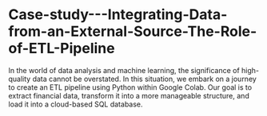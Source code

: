 # Case-study---Integrating-Data-from-an-External-Source-The-Role-of-ETL-Pipeline
In the world of data analysis and machine learning, the significance of high-quality data cannot be overstated. In this situation, we embark on a journey to create an ETL pipeline using Python within Google Colab. Our goal is to extract financial data, transform it into a more manageable structure, and load it into a cloud-based SQL database.
